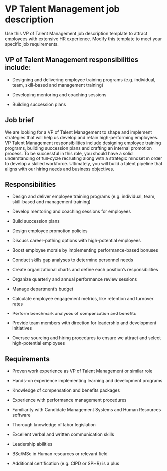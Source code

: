 # VP Talent Management job description
Use this VP of Talent Management job description template to attract employees with extensive HR experience. Modify this template to meet your specific job requirements.


## VP of Talent Management responsibilities include:
* Designing and delivering employee training programs (e.g. individual, team, skill-based and management training)

* Developing mentoring and coaching sessions

* Building succession plans


## Job brief

We are looking for a VP of Talent Management to shape and implement strategies that will help us develop and retain high-performing employees.
VP Talent Management responsibilities include designing employee training programs, building succession plans and crafting an internal promotion process. To be successful in this role, you should have a solid understanding of full-cycle recruiting along with a strategic mindset in order to develop a skilled workforce.
Ultimately, you will build a talent pipeline that aligns with our hiring needs and business objectives.


## Responsibilities

* Design and deliver employee training programs (e.g. individual, team, skill-based and management training)

* Develop mentoring and coaching sessions for employees

* Build succession plans

* Design employee promotion policies

* Discuss career-pathing options with high-potential employees

* Boost employee morale by implementing performance-based bonuses

* Conduct skills gap analyses to determine personnel needs

* Create organizational charts and define each position’s responsibilities

* Organize quarterly and annual performance review sessions

* Manage department’s budget

* Calculate employee engagement metrics, like retention and turnover rates

* Perform benchmark analyses of compensation and benefits

* Provide team members with direction for leadership and development initiatives

* Oversee sourcing and hiring procedures to ensure we attract and select high-potential employees


## Requirements

* Proven work experience as VP of Talent Management or similar role

* Hands-on experience implementing learning and development programs

* Knowledge of compensation and benefits packages

* Experience with performance management procedures

* Familiarity with Candidate Management Systems and Human Resources software

* Thorough knowledge of labor legislation

* Excellent verbal and written communication skills

* Leadership abilities

* BSc/MSc in Human resources or relevant field

* Additional certification (e.g. CIPD or SPHR) is a plus
